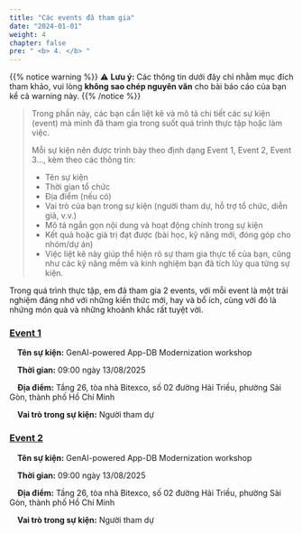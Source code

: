 ```yaml
---
title: "Các events đã tham gia"
date: "2024-01-01"
weight: 4
chapter: false
pre: " <b> 4. </b> "
---
```


{{% notice warning %}}
⚠️ **Lưu ý:** Các thông tin dưới đây chỉ nhằm mục đích tham khảo, vui lòng **không sao chép nguyên văn** cho bài báo cáo của bạn kể cả warning này.
{{% /notice %}}

> Trong phần này, các bạn cần liệt kê và mô tả chi tiết các sự kiện (event) mà mình đã tham gia trong suốt quá trình thực tập hoặc làm việc. 
> 
> Mỗi sự kiện nên được trình bày theo định dạng Event 1, Event 2, Event 3…, kèm theo các thông tin:
> * Tên sự kiện
> * Thời gian tổ chức
> * Địa điểm (nếu có)
> * Vai trò của bạn trong sự kiện (người tham dự, hỗ trợ tổ chức, diễn giả, v.v.)
> * Mô tả ngắn gọn nội dung và hoạt động chính trong sự kiện
> * Kết quả hoặc giá trị đạt được (bài học, kỹ năng mới, đóng góp cho nhóm/dự án)
> * Việc liệt kê này giúp thể hiện rõ sự tham gia thực tế của bạn, cũng như các kỹ năng mềm và kinh nghiệm bạn đã tích lũy qua từng sự kiện.


Trong quá trình thực tập, em đã tham gia 2 events, với mỗi event là một trải nghiệm đáng nhớ với những kiến thức mới, hay và bổ ích, cùng với đó là nhứng món quà và những khoảnh khắc rất tuyệt vời.

### [Event 1](4.1-Event1/)
&emsp;**Tên sự kiện:** GenAI-powered App-DB Modernization workshop

&emsp;**Thời gian:** 09:00 ngày 13/08/2025

&emsp;**Địa điểm:** Tầng 26, tòa nhà Bitexco, số 02 đường Hải Triều, phường Sài Gòn, thành phố Hồ Chí Minh

&emsp;**Vai trò trong sự kiện:** Người tham dự 



### [Event 2](4.2-Event2/)
&emsp;**Tên sự kiện:** GenAI-powered App-DB Modernization workshop

&emsp;**Thời gian:** 09:00 ngày 13/08/2025

&emsp;**Địa điểm:** Tầng 26, tòa nhà Bitexco, số 02 đường Hải Triều, phường Sài Gòn, thành phố Hồ Chí Minh

&emsp;**Vai trò trong sự kiện:** Người tham dự 

